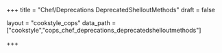 +++
title = "Chef/Deprecations DeprecatedShelloutMethods"
draft = false

layout = "cookstyle_cops"
data_path = ["cookstyle","cops_chef_deprecations_deprecatedshelloutmethods"]

+++

<!-- The content of this page is automatically generated from the
cops_chef_deprecations_deprecatedshelloutmethods.yml file in github.com/chef/cookstyle/blob/master/docs-chef-io/data/cookstyle/. -->
